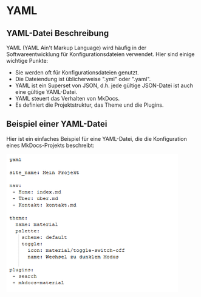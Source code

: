 # YAML

## YAML-Datei Beschreibung

YAML (YAML Ain't Markup Language) wird häufig in der Softwareentwicklung für Konfigurationsdateien verwendet. Hier sind einige wichtige Punkte:

- Sie werden oft für Konfigurationsdateien genutzt.
- Die Dateiendung ist üblicherweise ".yml" oder ".yaml".
- YAML ist ein Superset von JSON, d.h. jede gültige JSON-Datei ist auch eine gültige YAML-Datei.
- YAML steuert das Verhalten von MkDocs.
- Es definiert die Projektstruktur, das Theme und die Plugins.

## Beispiel einer YAML-Datei

Hier ist ein einfaches Beispiel für eine YAML-Datei, die die Konfiguration eines MkDocs-Projekts beschreibt:

![yaml-datei](bilder/yaml.png)
